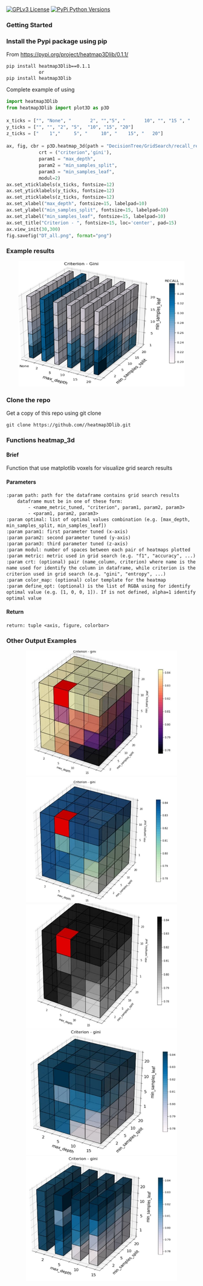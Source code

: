 [![GPLv3 License](https://img.shields.io/badge/License-GPL%20v3-yellow.svg)](https://opensource.org/licenses/)
[![PyPi Python Versions](https://img.shields.io/pypi/pyversions/yt2mp3.svg)](https://pypi.python.org/pypi/yt2mp3/)

### Getting Started

### Install the Pypi package using pip
From https://pypi.org/project/heatmap3Dlib/0.1.1/
```
pip install heatmap3Dlib==0.1.1
            or
pip install heatmap3Dlib
```

Complete example of using
```python
import heatmap3Dlib
from heatmap3Dlib import plot3D as p3D

x_ticks = ["", "None", "       2", "","5", "       10", "", "15 ", "       20"]
y_ticks = ["", "", "2", "5",  "10", "15", "20"]
z_ticks = ["    1","     5", "     10", "    15", "   20"]

ax, fig, cbr = p3D.heatmap_3d(path = "DecisionTree/GridSearch/recall_resultDT.csv", metric = "recall", optimal = [0, 2, 20], 
            crt = ("criterion",'gini'), 
            param1 = "max_depth",
            param2 = "min_samples_split",
            param3 = "min_samples_leaf",
            modul=2)
ax.set_xticklabels(x_ticks, fontsize=12)
ax.set_yticklabels(y_ticks, fontsize=12)
ax.set_zticklabels(z_ticks, fontsize=12)
ax.set_xlabel("max_depth", fontsize=15, labelpad=10)
ax.set_ylabel("min_samples_split", fontsize=15, labelpad=10)
ax.set_zlabel("min_samples_leaf", fontsize=15, labelpad=10)
ax.set_title("Criterion - ", fontsize=15, loc='center', pad=15)
ax.view_init(30,300)
fig.savefig("DT_all.png", format="png")
```
### Example results
<p align=center>
    <img src="heatmap3D_DecisionTree.png" width="440" height="331">
</p>


### Clone the repo
Get a copy of this repo using git clone
```
git clone https://github.com//heatmap3Dlib.git
```

### Functions heatmap_3d

#### Brief
Function that use matplotlib voxels for visualize grid search results

#### Parameters
```
:param path: path for the dataframe contains grid search results
    dataframe must be in one of these form:
        - <name_metric_tuned, "criterion", param1, param2, param3>
        - <param1, param2, param3>
:param optimal: list of optimal values combination (e.g. [max_depth, min_samples_split, min_samples_leaf])
:param param1: first parameter tuned (x-axis)
:param param2: second parameter tuned (y-axis)
:param param3: third parameter tuned (z-axis)
:param modul: number of spaces between each pair of heatmaps plotted
:param metric: metric used in grid search (e.g. "f1", "accuracy", ...)
:param crt: (optional) pair (name_column, criterion) where name is the name used for identify the column in dataframe, while criterion is the criterion used in grid search (e.g. "gini", "entropy", ...)
:param color_map: (optional) color template for the heatmap
:param define_opt: (optional) is the list of RGBA using for identify optimal value (e.g. [1, 0, 0, 1]). If is not defined, alpha=1 identify optimal value
```
#### Return 
```
return: tuple <axis, figure, colorbar>
```

### Other Output Examples
<p align=center>
    <img src="Examples/prova1.jpg" width="400" height="331">
    <img src="Examples/prova2.jpg" width="400" height="331">
    <img src="Examples/prova3.jpg" width="400" height="331">
    <img src="Examples/prova4.jpg" width="400" height="331">
    <img src="Examples/prova5.jpg" width="400" height="331">        
    
</p>
